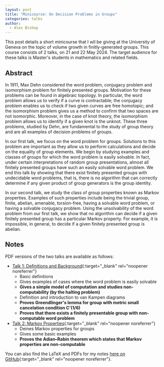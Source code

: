 ```yaml
---
layout: post
title: "Minicourse: On Decision Problems in Groups"
categories: talks
author:
  - Alex Bishop
---
```


This post details a short minicourse that I wll be giving at the University of Geneva on the topic of volume growth in finitly-generated groups.
This course consists of 2 talks, on 21 and 22 May 2024.
The target audience for these talks is Master's students in mathematics and related fields.

## Abstract

In 1911, Max Dehn considered the word problem, conjugacy problem and isomorphism problem for finitely presented groups. Motivation for these problems can be found in algebraic topology. In particular, the word problem allows us to verify if a curve is contractable; the conjugacy problem enables us to check if two given curves are free homotopic; and the isomorphism problem gives us a method to confirm that two spaces are not isomorphic. Moreover, in the case of knot theory, the isomorphism problem allows us to identify if a given knot is the unknot. These three problems, studied by Dehn, are fundamental to the study of group theory and are all examples of decision problems of groups.

In our first talk, we focus on the word problem for groups. Solutions to this problem are important as they allow us to perform calculations and decide on the equality of group elements. We begin by studying examples and classes of groups for which the word problem is easily solvable. In fact, under certain interpretations of random group presentations, almost all finitely presented groups have such an easily solvable word problem. We end this talk by showing that there exist finitely presented groups with undecidable word problems, that is, there is no algorithm that can correctly determine if any given product of group generators is the group identity.

In our second talk, we study the class of group properties known as Markov properties. Examples of such properties include being the trivial group, finite, abelian, amenable, torsion-free, having a solvable word problem, or having a solvable conjugacy problem. Using the unsolvability of the word problem from our first talk, we show that no algorithm can decide if a given finitely presented group has a particular Markov property. For example, it is impossible, in general, to decide if a given finitely presented group is abelian.

## Notes

PDF versions of the two talks are available as follows:

 - [Talk 1: Definitions and Background](https://github.com/alexbishop/unige_minicourse_2024_decision_problems/releases/download/v2.0.0/talk1.pdf){:target="_blank" rel="noopener noreferrer"}
    * Basic definitions
    * Gives examples of cases where the word problem is easily solvable
    * **Gives a simple model of computation and studies non-computability (by the halting problem)**
    * Definition and introduction to van Kampen diagrams
    * **Proves Greendlinger's lemma for group with metric small cancelation condition C'(1/6)**
    * **Proves that there exists a finitely presentable group with non-computable word problem**
 - [Talk 2: Markov Properties](https://github.com/alexbishop/unige_minicourse_2024_decision_problems/releases/download/v2.0.0/talk2.pdf){:target="_blank" rel="noopener noreferrer"}
    * Deines Markov properties for groups
    * Gives some basic examples
    * **Proves the Adian–Rabin theorem which states that Markov properties are non-computable**

You can also find the LaTeX and PDFs for my notes [here on GitHub](https://github.com/alexbishop/unige_minicourse_2024_decision_problems){:target="_blank" rel="noopener noreferrer"}.

